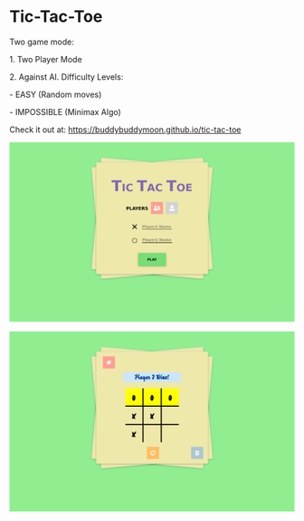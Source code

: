# Tic-Tac-Toe

Two game mode:
<p></p>
    1. Two Player Mode
    <p></p>
    2. Against AI. Difficulty Levels:
    <p></p>
        - EASY (Random moves)
    <p></p>
        - IMPOSSIBLE (Minimax Algo)
    


Check it out at: https://buddybuddymoon.github.io/tic-tac-toe

![What is this](screenshot1.png?raw=true "Screenshot")

![What is this](screenshot2.png?raw=true "Screenshot")

